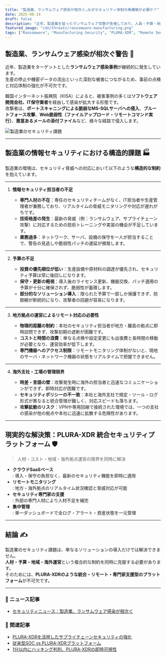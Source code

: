 ```yaml
---
title: "製造業、ランサムウェア感染が相次ぐ…なぜセキュリティ体制の再構築が必要か？"
date: 2025-08-14
draft: false
description: "近年、製造業を狙ったランサムウェア攻撃が急増しており、人員・予算・地域・海外拠点運営などの構造的問題により対応が困難な状況です。PLURA-XDRのような統合セキュリティプラットフォームによる現実的な解決策を提案します。"
featured_image: "cdn/threats/ransomware-manufacturing.png"
tags: ["Ransomware", "Manufacturing Security", "PLURA-XDR", "Remote Security", "Global Branch Security"]
---
```


## 製造業、ランサムウェア感染が相次ぐ警告 🚨

近年、製造業をターゲットとした**ランサムウェア感染事例**が継続的に発生しています。  
生産の停止や機密データの流出といった深刻な被害につながるため、事前の点検と対応体制の強化が不可欠です。

韓国インターネット振興院（KISA）によると、被害事例の多くは**ソフトウェア開発会社、IT保守業者**を経由して感染が拡大する形態です。  
攻撃者は、**ポートスキャニングによる脆弱なMS-SQLサーバへの侵入**、**ブルートフォース攻撃**、**Web脆弱性（ファイルアップロード・リモートコマンド実行）**、**悪意あるメールの添付ファイル**など、様々な経路で侵入します。

![製造業のセキュリティ課題](https://blog.plura.io/cdn/threats/ransomware-manufacturing.png)

---

## 製造業の情報セキュリティにおける構造的課題 🏭

製造業の環境は、セキュリティ脅威への対応において以下のような**構造的な制約**を抱えています。

---

1. **情報セキュリティ担当者の不足**

   * **専門人材の不在**：専任のセキュリティチームがなく、IT担当者や生産管理者が兼務しており、リアルタイムの脅威モニタリングや対応が遅れがちです。
   * **技術格差の発生**：最新の脅威（例：ランサムウェア、サプライチェーン攻撃）に対応するための技術トレーニングや実習の機会が不足しています。
   * **業務過多**：ネットワーク、サーバ、設備の保守を一人が担当することで、警告の見逃しや脆弱性パッチの遅延が頻発します。

---

2. **予算の不足**

   * **投資の優先順位が低い**：生産設備や原材料の調達が優先され、セキュリティ予算は常に後回しになります。
   * **保守・更新の軽視**：導入後のライセンス更新、機器交換、パッチ適用の予算が十分に確保されず、脆弱性が蓄積します。
   * **部分的なソリューション導入**：限られた予算で一部しか保護できず、防御網が断続的になり、攻撃者の回避が容易になります。

---

3. **地方拠点の運営によるリモート対応の必要性**

   * **物理的距離の制約**：本社のセキュリティ担当者が地方・離島の拠点に即時訪問できず、攻撃初期の遮断が困難です。
   * **コストと時間の浪費**：単なる点検や設定変更にも出張費と長時間の移動が必要となり、運営効率が低下します。
   * **専門機器へのアクセス制限**：リモートモニタリング体制がないと、現地のサーバ・ネットワーク機器の状態をリアルタイムで把握できません。

---

4. **海外支社・工場の管理限界**

   * **時差・言語の壁**：攻撃発生時に海外の担当者と迅速なコミュニケーションができず、即時対応が困難です。
   * **セキュリティポリシーの不一致**：本社と海外支社で規定・ツール・ログ形式が異なると統合管理が難しく、対応スピードも落ちます。
   * **攻撃拡散のリスク**：VPNや専用回線で接続された環境では、一つの支社の感染が他の拠点や本社に迅速に拡散する危険性があります。

---

## 現実的な解決策：**PLURA-XDR** 統合セキュリティプラットフォーム 🛡️

> 人材・コスト・地域・海外拠点運営の限界を同時に解決

- **クラウドSaaSベース**  
  : 導入・保守の負担なく、最新のセキュリティ機能を即時に適用  
- **リモートモニタリング**  
  : 地方・海外拠点のリアルタイム状況確認と脅威対応が可能  
- **セキュリティ専門家の支援**  
  : 外部の専門人材により人材不足を補完  
- **集中管理**  
  : 単一ダッシュボードで全ログ・アラート・資産状態を一元管理

---

## 結論 ✍️

製造業のセキュリティ課題は、単なるソリューションの導入だけでは解決できません。  
**人材・予算・地域・海外運営**という複合的な制約を同時に克服する必要があります。  
そのためには、**PLURA-XDRのような統合・リモート・専門家支援型のプラットフォーム**が不可欠です。

---

### 📖 ニュース記事
- [セキュリティニュース：製造業、ランサムウェア感染が相次ぐ](https://www.boannews.com/media/view.asp?idx=136275)  

### 📌 関連記事
- [PLURA-XDRを活用したサプライチェーンセキュリティの強化](https://blog.plura.io/ja/column/campaign_supplychain_security/)
- [従来型SOC vs PLURA-XDRプラットフォーム](https://blog.plura.io/ja/column/traditional_soc_vs_plura_xdr/)
- [1分以内にハッキング判別、PLURA-XDRの即時可視性](https://blog.plura.io/ja/respond/1-minute-detection/)
